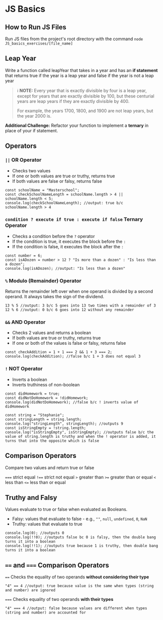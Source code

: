 # JS Basics

## How to Run JS Files

Run JS files from the project's root directory with the command `node JS_basics_exercises/[file_name]`

## Leap Year

Write a function called leapYear that takes in a year and has an **if statement** that returns true if the year is a leap year and false if the year is not a leap year

> ℹ️ **NOTE:** Every year that is exactly divisible by four is a leap year, except for years that are exactly divisible by 100, but these centurial years are leap years if they are exactly divisible by 400.
>
> For example, the years 1700, 1800, and 1900 are not leap years, but the year 2000 is.

**Additional Challenge:** Refactor your function to implement a **ternary** in place of your if statement.

## Operators

### `||` OR Operator

- Checks two values
- If one or both values are true or truthy, returns true
- If both values are false or falsy, returns false

```
const schoolName = "Masterschool";
const checkSchoolNameLength = schoolName.length > 4 || schoolName.length < 5;
console.log(checkSchoolNameLength); //output: true b/c schoolName.length > 4
```

### `condition ? execute if true : execute if false` Ternary Operator

- Checks a condition before the `?` operator
- If the condition is true, it executes the block before the `:`
- If the condition is false, it executes the block after the `:`

```
const number = 6;
const isADozen = number > 12 ? "Is more than a dozen" : "Is less than a dozen";
console.log(isADozen); //output: "Is less than a dozen"
```

### `%` Modulo (Remainder) Operator

Returns the remainder left over when one operand is divided by a second operand. It always takes the sign of the dividend.

```
13 % 5 //output: 3 b/c 5 goes into 13 two times with a remainder of 3
12 % 6 //output: 0 b/c 6 goes into 12 without any remainder
```

### `&&` AND Operator

- Checks 2 values and returns a boolean
- If both values are true or truthy, returns true
- If one or both of the values is false or falsy, returns false

```
const checkAddition = 1 + 1 === 2 && 1 + 3 === 2;
console.log(checkAddition); //false b/c 1 + 3 does not equal 3
```

### `!` NOT Operator

- Inverts a boolean
- Inverts truthiness of non-boolean

```
const didHomework = true;
const didNotDoHomework = !didHomework;
console.log(didNotDoHomework); //false b/c ! inverts value of didHomework
```

```
const string = "Stephanie";
const stringLength = string.length;
console.log("stringLength", stringLength); //outputs 9
const isStringEmpty = !string.length;
console.log("isStringEmpty", isStringEmpty); //outputs false b/c the value of string.length is truthy and when the ! operator is added, it turns that into the opposite which is false
```

## Comparison Operators

Compare two values and return true or false

`===` strict equal
`!==` strict not equal
`>` greater than
`>=` greater than or equal
`<` less than
`<=` less than or equal

## Truthy and Falsy

Values evaluate to true or false when evaluated as Booleans.

- Falsy: values that evaluate to false - e.g., `""`, `null`, `undefined`, `0`, `NaN`
- Truthy: values that evaluate to true

```
console.log(0); //outputs 0
console.log(!!0); //outputs false bc 0 is falsy, then the double bang turns it into a boolean
console.log(!!1); //outputs true because 1 is truthy, then double bang turns it into a boolean
```

## `==` and `===` Comparison Operators

`==` Checks the equality of two operands **without considering their type**

```
"4" == 4 //output: true because value is the same when types (string and number) are ignored
```

`===` Checks equality of two operands **with their types**

```
"4" === 4 //output: false because values are different when types (string and number) are accounted for
```
